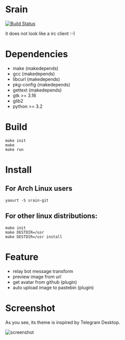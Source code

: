 Srain
=====
[![Build Status](https://travis-ci.org/LastAvenger/srain.svg?branch=master)](https://travis-ci.org/LastAvenger/srain)

it does not look like a irc client :-)

# Dependencies

* make          (makedepends)
* gcc           (makedepends)
* libcurl       (makedepends)
* pkg-config    (makedepends)
* gettext       (makedepends)
* gtk >= 3.16
* glib2
* python >= 3.2

# Build

    make init
    make
    make run

# Install

## For Arch Linux users

    yaourt -S srain-git

## For other linux distributions:

    make init
    make DESTDIR=/usr
	make DESTDIR=/usr install

# Feature

- relay bot message transform
- preview image from url
- get avatar from github (plugin)
- auto upload image to pastebin (plugin)

# Screenshot

As you see, its theme is inspired by Telegram Desktop.

![screenshot](https://img.vim-cn.com/4f/59a3f20a2f7402d94b6759b860e37dac5bf843.png)
